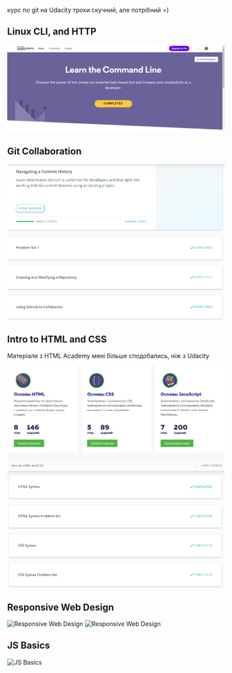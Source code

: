 курс по git на Udacity трохи скучний, але потрібний =)
## Linux CLI, and HTTP

![Linux CLI and HTTP](task_linux_cli/screenshot.png)

## Git Collaboration


![Git Collaboration](task_git_collaboration/screenshot.png)

## Intro to HTML and CSS
Матеріали з HTML Academy мені більше сподобались, ніж з Udacity

![Intro to HTML and CSS](task_html_css_intro/screenshot.png)
![Intro to HTML and CSS](task_html_css_intro/screenshot2.png)

## Responsive Web Design

![Responsive Web Design](task_responsive_web_design/screenshot.png)
![Responsive Web Design](task_responsive_web_design/screenshot.png)

## JS Basics
![JS Basics](task_js_basics/)


